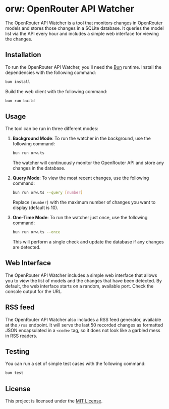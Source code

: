 # orw: OpenRouter API Watcher

The OpenRouter API Watcher is a tool that monitors changes in OpenRouter models and stores those changes in a SQLite database. It queries the model list via the API every hour and includes a simple web interface for viewing the changes.

## Installation

To run the OpenRouter API Watcher, you'll need the [Bun](https://bun.sh) runtime. Install the dependencies with the following command:

```bash
bun install
```

Build the web client with the following command:

```bash
bun run build
```

## Usage

The tool can be run in three different modes:

1. **Background Mode**: To run the watcher in the background, use the following command:

   ```bash
   bun run orw.ts
   ```

   The watcher will continuously monitor the OpenRouter API and store any changes in the database.

2. **Query Mode**: To view the most recent changes, use the following command:

   ```bash
   bun run orw.ts --query [number]
   ```

   Replace `[number]` with the maximum number of changes you want to display (default is 10).

3. **One-Time Mode**: To run the watcher just once, use the following command:

   ```bash
   bun run orw.ts --once
   ```

   This will perform a single check and update the database if any changes are detected.

## Web Interface

The OpenRouter API Watcher includes a simple web interface that allows you to view the list of models and the changes that have been detected. By default, the web interface starts on a random, available port. Check the console output for the URL.

## RSS feed

The OpenRouter API Watcher also includes a RSS feed generator, available at the `/rss` endpoint. It will serve the last 50 recorded changes as formatted JSON encapsulated in a `<code>` tag, so it does not look like a garbled mess in RSS readers.

## Testing

You can run a set of simple test cases with the following command:

```bash
bun test
```

## License

This project is licensed under the [MIT License](LICENSE).

